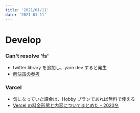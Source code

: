 ```yaml
---
title: '2021/01/11'
date: '2021-01-11'
---
```


# Develop
### Can't resolve 'fs'
- twitter library を追加し、yarn dev すると発生
- <a href="https://megu-tech.hatenablog.com/entry/2019/10/09/170631">解決策の参考</a>
### Varcel
- 気になっていた課金は、Hobby プランであれば無料で使える
- <a href="https://zenn.dev/lollipop_onl/articles/eoz-vercel-pricing-2020">Vercel の料金形態と内容についてまとめた - 2020冬
</a>